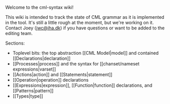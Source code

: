 Welcome to the cml-syntax wiki!

This wiki is intended to track the state of CML grammar as it is
implemented in the tool.  It's still a little rough at the moment, but
we're working on it.  Contact Joey (<jwc@iha.dk>) if you have questions
or want to be added to the editing team.

Sections:
* Toplevel bits: the top abstraction [[CML Model|model]] and contained [[Declarations|declaration]]
* [[Processes|process]] and the syntax for [[chanset/nameset expressions|varset]]
* [[Actions|action]] and [[Statements|statement]]
* [[Operation|operation]] declarations
* [[Expressions|expression]], [[Function|function]] declarations, and [[Patterns|pattern]]
* [[Types|type]]